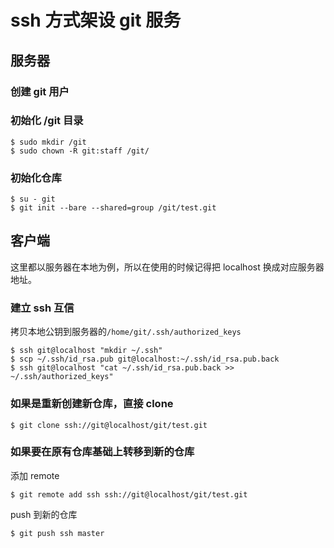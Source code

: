 # ssh 方式架设 git 服务

## 服务器

### 创建 git 用户


### 初始化 /git 目录

```shell
$ sudo mkdir /git
$ sudo chown -R git:staff /git/
```

### 初始化仓库

```shell
$ su - git
$ git init --bare --shared=group /git/test.git
```

## 客户端

这里都以服务器在本地为例，所以在使用的时候记得把 localhost 换成对应服务器地址。

### 建立 ssh 互信

拷贝本地公钥到服务器的`/home/git/.ssh/authorized_keys`

```shell
$ ssh git@localhost "mkdir ~/.ssh"
$ scp ~/.ssh/id_rsa.pub git@localhost:~/.ssh/id_rsa.pub.back
$ ssh git@localhost "cat ~/.ssh/id_rsa.pub.back >> ~/.ssh/authorized_keys"
```

### 如果是重新创建新仓库，直接 clone

```shell
$ git clone ssh://git@localhost/git/test.git
```

### 如果要在原有仓库基础上转移到新的仓库

添加 remote

```shell
$ git remote add ssh ssh://git@localhost/git/test.git
```

push 到新的仓库

```shell
$ git push ssh master
```
